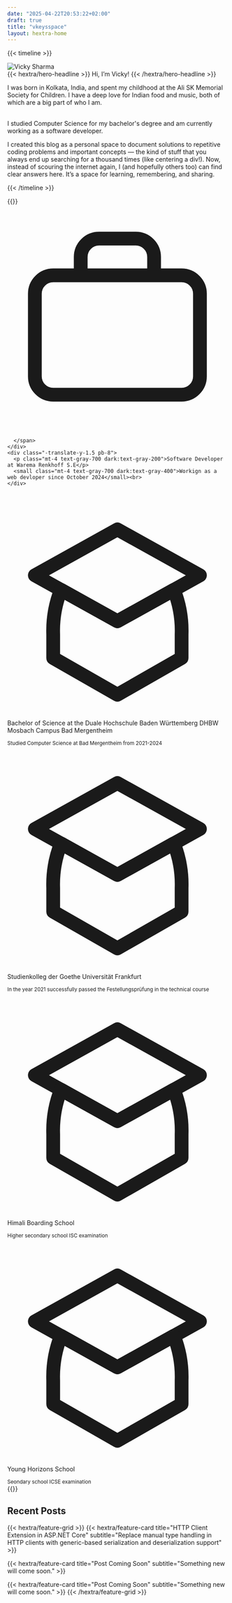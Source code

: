 ```yaml
---
date: "2025-04-22T20:53:22+02:00"
draft: true
title: "vkeysspace"
layout: hextra-home
---
```


{{< timeline >}}

<div class="w-full flex mx-auto justify-center sm:justify-center p-8 sm:ml-10 lg:ml-18">
  <div class="w-full max-w-4xl flex flex-col md:flex-row items-center space-y-6 md:space-x-6 md:space-y-0">
    <!-- Image Section -->
   <div class="flex justify-center sm:justify-center md:justify-start w-full">
      <img class="object-cover w-32 h-32 sm:w-40 sm:h-40 md:w-48 md:h-48 rounded-full transition-all duration-300 -ml-8 sm:ml-0" src="/images/me.png" alt="Vicky Sharma">
    </div>
    <div class="flex flex-col justify-start xs:text-center sm:text-center md:text-left">
    {{< hextra/hero-headline >}} Hi, I’m Vicky!  {{< /hextra/hero-headline >}} <br>
      <p class="mt-4 text-gray-700 dark:text-gray-400">
I was born in Kolkata, India, and spent my childhood at the Ali SK Memorial Society for Children. I have a deep love for Indian food and music, both of which are a big part of who I am. <br><br>

I studied Computer Science for my bachelor's degree and am currently working as a software developer.

I created this blog as a personal space to document solutions to repetitive coding problems and important concepts — the kind of stuff that you always end up searching for a thousand times (like centering a div!). Now, instead of scouring the internet again, I (and hopefully others too) can find clear answers here. It’s a space for learning, remembering, and sharing.

</p>
</div>

  </div>
</div>

{{< /timeline >}}

{{<timeline>}}

<div class="flex flex-col mx-auto sm:ml-12 md:ml-24 lg:ml-32 dark:bg-inherit bg-white p-4 rounded-lg">
  <div class="group flex gap-x-6">
    <div class="relative">
      <div class="absolute left-1/2 top-0 h-full w-0.5 -translate-x-1/2 bg-slate-300 dark:bg-slate-700"></div>
      <span class="relative z-10 grid h-10 w-10 place-items-center rounded-full bg-slate-300 dark:bg-slate-500 text-black dark:text-white">
        <!-- Icon -->
<!-- Briefcase Icon for Job -->
<svg xmlns="http://www.w3.org/2000/svg" fill="none" viewBox="0 0 24 24" stroke="currentColor" class="h-5 w-5">
  <path stroke-linecap="round" stroke-linejoin="round" stroke-width="1.5" d="M16 7V5a2 2 0 00-2-2h-4a2 2 0 00-2 2v2M3 9a2 2 0 012-2h14a2 2 0 012 2v9a2 2 0 01-2 2H5a2 2 0 01-2-2V9z" />
</svg>

      </span>
    </div>
    <div class="-translate-y-1.5 pb-8">
      <p class="mt-4 text-gray-700 dark:text-gray-200">Software Developer at Warema Renkhoff S.E</p>
      <small class="mt-4 text-gray-700 dark:text-gray-400">Workign as a web devloper since October 2024</small><br>
    </div>

  </div>

  <div class="group flex gap-x-6">
    <div class="relative">
      <div class="absolute left-1/2 top-0 h-full w-0.5 -translate-x-1/2 bg-slate-300 dark:bg-slate-700"></div>
      <span class="relative z-10 grid h-10 w-10 place-items-center rounded-full bg-slate-300 dark:bg-slate-500 text-black dark:text-white">
        <!-- Icon -->
<svg xmlns="http://www.w3.org/2000/svg" fill="none" viewBox="0 0 24 24" stroke="currentColor" class="h-5 w-5">
  <path stroke-linecap="round" stroke-linejoin="round" stroke-width="1.5" d="M12 14l9-5-9-5-9 5 9 5z" />
  <path stroke-linecap="round" stroke-linejoin="round" stroke-width="1.5" d="M12 14l6.16-3.422a12.083 12.083 0 01.84 4.857V18l-7 4-7-4v-2.565a12.083 12.083 0 01.84-4.857L12 14z" />
</svg>
      </span>
    </div>
    <div class="-translate-y-1.5 pb-8">
      <p class="mt-4 text-gray-700 dark:text-gray-200">Bachelor of Science at the Duale Hochschule Baden Württemberg DHBW Mosbach Campus Bad Mergentheim</p>
      <small class="mt-4 text-gray-700 dark:text-gray-400">Studied Computer Science at Bad Mergentheim from 2021-2024</small>
    </div>
  </div>

  <div class="group flex gap-x-6">
    <div class="relative">
    <div class="absolute left-1/2 top-0 h-full w-0.5 -translate-x-1/2 bg-slate-300 dark:bg-slate-700"></div>
      <span class="relative z-10 grid h-10 w-10 place-items-center rounded-full bg-slate-300 dark:bg-slate-500 text-black dark:text-white">
        <!-- Icon -->
<svg xmlns="http://www.w3.org/2000/svg" fill="none" viewBox="0 0 24 24" stroke="currentColor" class="h-5 w-5">
  <path stroke-linecap="round" stroke-linejoin="round" stroke-width="1.5" d="M12 14l9-5-9-5-9 5 9 5z" />
  <path stroke-linecap="round" stroke-linejoin="round" stroke-width="1.5" d="M12 14l6.16-3.422a12.083 12.083 0 01.84 4.857V18l-7 4-7-4v-2.565a12.083 12.083 0 01.84-4.857L12 14z" />
</svg>
      </span>
    </div>
    <div class="-translate-y-1.5 pb-8">
      <p class="mt-4 text-gray-700 dark:text-gray-200">Studienkolleg der Goethe Universität Frankfurt</p>
      <small class="mt-4 text-gray-700 dark:text-gray-400">In the year 2021 successfully passed the Festellungsprüfung in the technical course</small>
    </div>
  </div>

  <div class="group flex gap-x-6">
    <div class="relative">
      <div class="absolute left-1/2 top-0 h-full w-0.5 -translate-x-1/2 bg-slate-300 dark:bg-slate-700"></div>
      <span class="relative z-10 grid h-10 w-10 place-items-center rounded-full bg-slate-300 dark:bg-slate-500 text-black dark:text-white">
        <!-- Icon -->
<svg xmlns="http://www.w3.org/2000/svg" fill="none" viewBox="0 0 24 24" stroke="currentColor" class="h-5 w-5">
  <path stroke-linecap="round" stroke-linejoin="round" stroke-width="1.5" d="M12 14l9-5-9-5-9 5 9 5z" />
  <path stroke-linecap="round" stroke-linejoin="round" stroke-width="1.5" d="M12 14l6.16-3.422a12.083 12.083 0 01.84 4.857V18l-7 4-7-4v-2.565a12.083 12.083 0 01.84-4.857L12 14z" />
</svg>
      </span>
    </div>
    <div class="-translate-y-1.5 pb-8">
      <p class="mt-4 text-gray-700 dark:text-gray-200">Himali Boarding School</p>
      <small class="mt-4 text-gray-700 dark:text-gray-400">Higher secondary school ISC examination</small>
    </div>
  </div>
    <div class="group flex gap-x-6">
    <div class="relative">
      <span class="relative z-10 grid h-10 w-10 place-items-center rounded-full bg-slate-300 dark:bg-slate-500 text-black dark:text-white">
        <!-- Icon -->
<svg xmlns="http://www.w3.org/2000/svg" fill="none" viewBox="0 0 24 24" stroke="currentColor" class="h-5 w-5">
  <path stroke-linecap="round" stroke-linejoin="round" stroke-width="1.5" d="M12 14l9-5-9-5-9 5 9 5z" />
  <path stroke-linecap="round" stroke-linejoin="round" stroke-width="1.5" d="M12 14l6.16-3.422a12.083 12.083 0 01.84 4.857V18l-7 4-7-4v-2.565a12.083 12.083 0 01.84-4.857L12 14z" />
</svg>
      </span>
    </div>
    <div class="-translate-y-1.5 pb-8">
      <p class="mt-4 text-gray-700 dark:text-gray-200">Young Horizons School</p>
      <small class="mt-4 text-gray-700 dark:text-gray-400">Seondary school ICSE examination</small>
    </div>
  </div>
  
</div>
{{</timeline>}}

<div class="w-full flex mx-auto justify-center sm:justify-center p-8 sm:ml-10 lg:ml-10 custom-heading-wrapper">
  <!-- Centering the heading -->
  <h2>
    Recent Posts
  </h2>
</div>

<!-- Feature grid centered below the heading -->
<div class="w-full flex mx-auto justify-center sm:justify-center p-8 sm:ml-10 lg:ml-10">
  {{< hextra/feature-grid >}}
  {{< hextra/feature-card title="HTTP Client Extension in ASP.NET Core" subtitle="Replace manual type handling in HTTP clients with generic-based serialization and deserialization support" >}}
  
  {{< hextra/feature-card title="Post Coming Soon" subtitle="Something new will come soon." >}}
  
  {{< hextra/feature-card title="Post Coming Soon" subtitle="Something new will come soon." >}}
  {{< /hextra/feature-grid >}}
</div>
